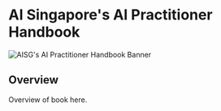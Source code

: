 # AI Singapore's AI Practitioner Handbook

![AISG's AI Practitioner Handbook Banner](book/assets/images/logos/aisg-ai-practitioner-handbook-banner.png)

## Overview

Overview of book here.
